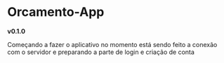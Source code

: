 # Orcamento-App

**v0.1.0**

Começando a fazer o aplicativo no momento está sendo feito a conexão com o servidor e preparando a parte de login e criação de conta
